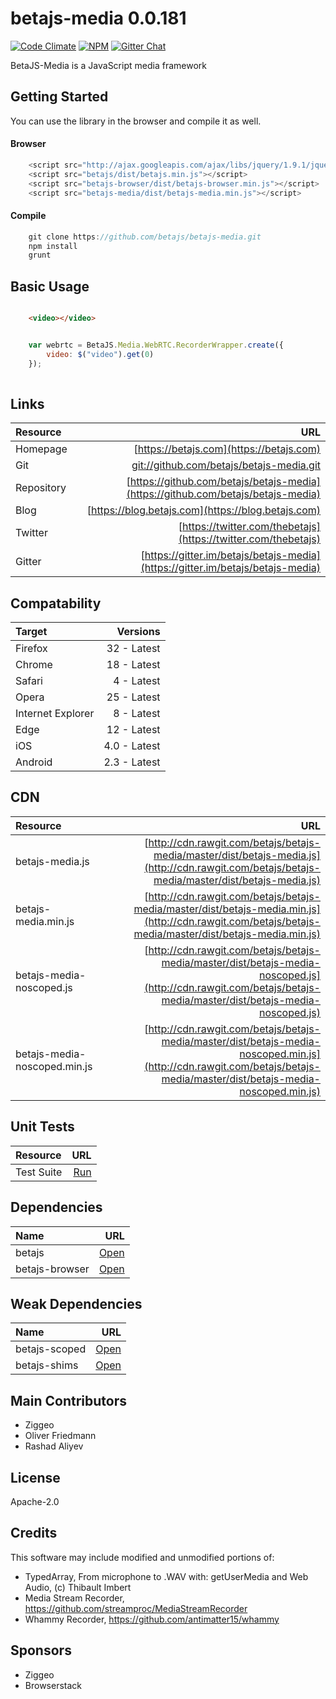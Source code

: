 # betajs-media 0.0.181
[![Code Climate](https://codeclimate.com/github/betajs/betajs-media/badges/gpa.svg)](https://codeclimate.com/github/betajs/betajs-media)
[![NPM](https://img.shields.io/npm/v/betajs-media.svg?style=flat)](https://www.npmjs.com/package/betajs-media)
[![Gitter Chat](https://badges.gitter.im/betajs/betajs-media.svg)](https://gitter.im/betajs/betajs-media)

BetaJS-Media is a JavaScript media framework



## Getting Started


You can use the library in the browser and compile it as well.

#### Browser

```javascript
	<script src="http://ajax.googleapis.com/ajax/libs/jquery/1.9.1/jquery.min.js"></script>
	<script src="betajs/dist/betajs.min.js"></script>
	<script src="betajs-browser/dist/betajs-browser.min.js"></script>
	<script src="betajs-media/dist/betajs-media.min.js"></script>
``` 

#### Compile

```javascript
	git clone https://github.com/betajs/betajs-media.git
	npm install
	grunt
```



## Basic Usage


```html

	<video></video>

```

```js

    var webrtc = BetaJS.Media.WebRTC.RecorderWrapper.create({
        video: $("video").get(0)
    });
    
```



## Links
| Resource   | URL |
| :--------- | --: |
| Homepage   | [https://betajs.com](https://betajs.com) |
| Git        | [git://github.com/betajs/betajs-media.git](git://github.com/betajs/betajs-media.git) |
| Repository | [https://github.com/betajs/betajs-media](https://github.com/betajs/betajs-media) |
| Blog       | [https://blog.betajs.com](https://blog.betajs.com) | 
| Twitter    | [https://twitter.com/thebetajs](https://twitter.com/thebetajs) | 
| Gitter     | [https://gitter.im/betajs/betajs-media](https://gitter.im/betajs/betajs-media) | 



## Compatability
| Target | Versions |
| :----- | -------: |
| Firefox | 32 - Latest |
| Chrome | 18 - Latest |
| Safari | 4 - Latest |
| Opera | 25 - Latest |
| Internet Explorer | 8 - Latest |
| Edge | 12 - Latest |
| iOS | 4.0 - Latest |
| Android | 2.3 - Latest |


## CDN
| Resource | URL |
| :----- | -------: |
| betajs-media.js | [http://cdn.rawgit.com/betajs/betajs-media/master/dist/betajs-media.js](http://cdn.rawgit.com/betajs/betajs-media/master/dist/betajs-media.js) |
| betajs-media.min.js | [http://cdn.rawgit.com/betajs/betajs-media/master/dist/betajs-media.min.js](http://cdn.rawgit.com/betajs/betajs-media/master/dist/betajs-media.min.js) |
| betajs-media-noscoped.js | [http://cdn.rawgit.com/betajs/betajs-media/master/dist/betajs-media-noscoped.js](http://cdn.rawgit.com/betajs/betajs-media/master/dist/betajs-media-noscoped.js) |
| betajs-media-noscoped.min.js | [http://cdn.rawgit.com/betajs/betajs-media/master/dist/betajs-media-noscoped.min.js](http://cdn.rawgit.com/betajs/betajs-media/master/dist/betajs-media-noscoped.min.js) |


## Unit Tests
| Resource | URL |
| :----- | -------: |
| Test Suite | [Run](http://rawgit.com/betajs/betajs-media/master/tests/tests.html) |


## Dependencies
| Name | URL |
| :----- | -------: |
| betajs | [Open](https://github.com/betajs/betajs) |
| betajs-browser | [Open](https://github.com/betajs/betajs-browser) |


## Weak Dependencies
| Name | URL |
| :----- | -------: |
| betajs-scoped | [Open](https://github.com/betajs/betajs-scoped) |
| betajs-shims | [Open](https://github.com/betajs/betajs-shims) |


## Main Contributors

- Ziggeo
- Oliver Friedmann
- Rashad Aliyev

## License

Apache-2.0


## Credits

This software may include modified and unmodified portions of:
- TypedArray, From microphone to .WAV with: getUserMedia and Web Audio, (c) Thibault Imbert
- Media Stream Recorder, https://github.com/streamproc/MediaStreamRecorder
- Whammy Recorder, https://github.com/antimatter15/whammy




## Sponsors

- Ziggeo
- Browserstack



